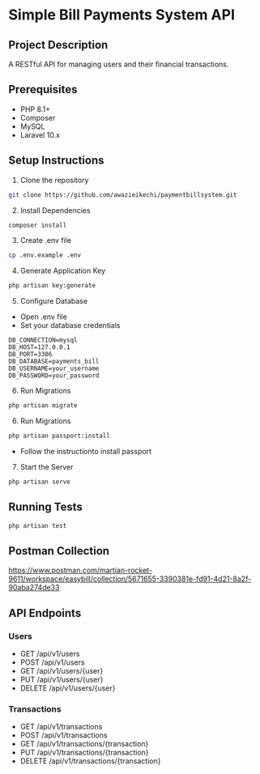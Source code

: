 # Simple Bill Payments System API

## Project Description
A RESTful API for managing users and their financial transactions.

## Prerequisites
- PHP 8.1+
- Composer
- MySQL
- Laravel 10.x

## Setup Instructions

1. Clone the repository
```bash
git clone https://github.com/awazieikechi/paymentbillsystem.git

```

2. Install Dependencies
```bash
composer install
```

3. Create .env file
```bash
cp .env.example .env
```

4. Generate Application Key
```bash
php artisan key:generate
```

5. Configure Database
- Open .env file
- Set your database credentials
```
DB_CONNECTION=mysql
DB_HOST=127.0.0.1
DB_PORT=3306
DB_DATABASE=payments_bill
DB_USERNAME=your_username
DB_PASSWORD=your_password
```

6. Run Migrations
```bash
php artisan migrate
```

6. Run Migrations
```bash
php artisan passport:install
```
- Follow the instructionto install passport

7. Start the Server
```bash
php artisan serve
```

## Running Tests
```bash
php artisan test
```

## Postman Collection
https://www.postman.com/martian-rocket-9611/workspace/easybill/collection/5671655-3390381e-fd91-4d21-8a2f-90aba274de33

## API Endpoints

### Users
- GET /api/v1/users
- POST /api/v1/users
- GET /api/v1/users/{user}
- PUT /api/v1/users/{user}
- DELETE /api/v1/users/{user}

### Transactions
- GET /api/v1/transactions
- POST /api/v1/transactions
- GET /api/v1/transactions/{transaction}
- PUT /api/v1/transactions/{transaction}
- DELETE /api/v1/transactions/{transaction}
